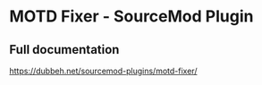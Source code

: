 # MOTD Fixer - SourceMod Plugin

## Full documentation
https://dubbeh.net/sourcemod-plugins/motd-fixer/

